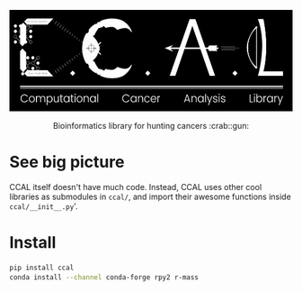 <p align='center'>
  <img src='media/ccal_logo.png' height=180 />
</p>

<p align='center'>
  Bioinformatics library for hunting cancers :crab::gun:
</p>

# See big picture

CCAL itself doesn't have much code. Instead, CCAL uses other cool libraries as submodules in `ccal/`, and import their awesome functions inside `ccal/__init__.py`'.

# Install

```sh
pip install ccal
conda install --channel conda-forge rpy2 r-mass
```

